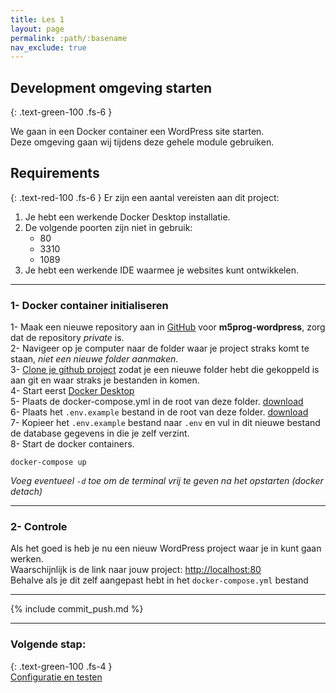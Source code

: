 ```yaml
---
title: Les 1
layout: page
permalink: :path/:basename
nav_exclude: true
---
```


## Development omgeving starten
{: .text-green-100 .fs-6 }

We gaan in een Docker container een WordPress site starten.  
Deze omgeving gaan wij tijdens deze gehele module gebruiken.

## Requirements
{: .text-red-100 .fs-6 }
Er zijn een aantal vereisten aan dit project:
1. Je hebt een werkende Docker Desktop installatie.
2. De volgende poorten zijn niet in gebruik:
   - 80
   - 3310
   - 1089
3. Je hebt een werkende IDE waarmee je websites kunt ontwikkelen.

---
### 1- Docker container initialiseren
1- Maak een nieuwe repository aan in [GitHub](http://github.com/) voor **m5prog-wordpress**, zorg dat de repository _private_ is.  
2- Navigeer op je computer naar de folder waar je project straks komt te staan, _niet een nieuwe folder aanmaken_.   
3- [Clone je github project](https://git-scm.com/docs/git-clone) zodat je een nieuwe folder hebt die gekoppeld is aan git en waar straks je bestanden in komen.  
4- Start eerst [Docker Desktop](https://www.docker.com/products/docker-desktop/)  
5- Plaats de docker-compose.yml in de root van deze folder. [download](data/docker-compose.yml)  
6- Plaats het `.env.example` bestand in de root van deze folder. [download](data/env.example)  
7- Kopieer het `.env.example` bestand naar `.env` en vul in dit nieuwe bestand de database gegevens in die je zelf verzint.   
8- Start de docker containers.  
```shell
docker-compose up
```
_Voeg eventueel `-d` toe om de terminal vrij te geven na het opstarten (docker detach)_

---
### 2- Controle
Als het goed is heb je nu een nieuw WordPress project waar je in kunt gaan werken.  
Waarschijnlijk is de link naar jouw project: [http://localhost:80](http://localhost:80)  
Behalve als je dit zelf aangepast hebt in het `docker-compose.yml` bestand

---
{% include commit_push.md %}

---
### Volgende stap:
{: .text-green-100 .fs-4 }  
[Configuratie en testen](configuratie)
